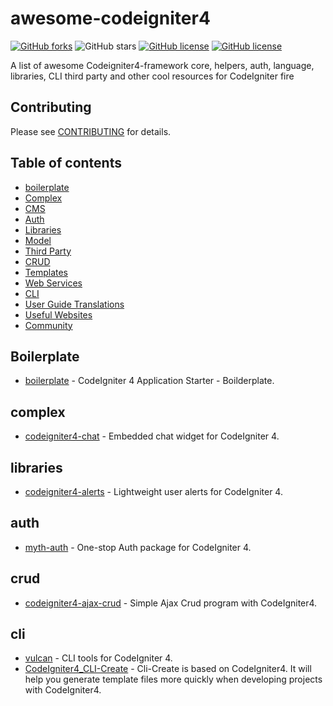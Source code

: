 # awesome-codeigniter4
[![GitHub forks](https://img.shields.io/github/forks/truelineinfotech/awesome-codeigniter4?style=flat&color=brightgreen)](https://github.com/truelineinfotech/awesome-codeigniter4/network)
![GitHub stars](https://img.shields.io/github/stars/truelineinfotech/awesome-codeigniter4?style=flat)
[![GitHub license](https://img.shields.io/github/license/truelineinfotech/awesome-codeigniter4?style=flat)](https://github.com/truelineinfotech/awesome-codeigniter4/blob/master/LICENSE)
[![GitHub license](https://img.shields.io/badge/awesome-CI4-orange?style=flat)](https://github.com/truelineinfotech/awesome-codeigniter4)
<br>

A list of awesome Codeigniter4-framework core, helpers, auth, language, libraries, CLI third party and other cool resources for CodeIgniter fire

## Contributing
Please see [CONTRIBUTING](CONTRIBUTING.md) for details.

## Table of contents
* [boilerplate](#boilerplate)
* [Complex](#complex)
* [CMS](#cms)
* [Auth](#auth)
* [Libraries](#libraries)
* [Model](#model)
* [Third Party](#third-party)
* [CRUD](#crud)
* [Templates](#templates)
* [Web Services](#web-services)
* [CLI](#cli)
* [User Guide Translations](#user-guide-translations)
* [Useful Websites](#useful-websites)
* [Community](#community)

## Boilerplate
* [boilerplate](https://github.com/agungsugiarto/boilerplate) - CodeIgniter 4 Application Starter - Boilderplate.

## complex
* [codeigniter4-chat](https://github.com/tattersoftware/codeigniter4-chat) - Embedded chat widget for CodeIgniter 4.

## libraries
* [codeigniter4-alerts](https://github.com/tattersoftware/codeigniter4-alerts) - Lightweight user alerts for CodeIgniter 4.

## auth
* [myth-auth](https://github.com/lonnieezell/myth-auth) - One-stop Auth package for CodeIgniter 4.

## crud
* [codeigniter4-ajax-crud](https://github.com/agungsugiarto/codeigniter4-ajax-crud) - Simple Ajax Crud program with CodeIgniter4.

## cli
* [vulcan](https://github.com/lonnieezell/vulcan) - CLI tools for CodeIgniter 4.
* [CodeIgniter4_CLI-Create](https://github.com/monkenWu/CodeIgniter4_CLI-Create) - Cli-Create is based on CodeIgniter4. It will help you generate template files more quickly when developing projects with CodeIgniter4.
